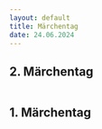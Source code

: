 ```yaml
---
layout: default
title: Märchentag
date: 24.06.2024
---
```



## 2. Märchentag

<section>
  <div class="box alt">
    <div class="row gtr-uniform">
      <div class="col-7"><span class="image fit"><img src="images/MaerchenFlohmarkt.jpg" alt="" /></span></div>
      <div class="col-6"><span class="image fit"><img src="images/.jpg" alt="" /></span></div>  
      <div class="col-6"><span class="image fit"><img src="images/.jpg" alt="" /></span></div>
      <div class="col-4"><span class="image fit"><img src="images/.jpg" alt="" /></span></div>
      <div class="col-4"><span class="image fit"><img src="images/.jpg" alt="" /></span></div>
      <div class="col-4"><span class="image fit"><img src="images/.jpg" alt="" /></span></div>
      <div class="col-4"><span class="image fit"><img src="images/.jpg" alt="" /></span></div>
      <div class="col-4"><span class="image fit"><img src="images/.jpg" alt="" /></span></div>
    </div>
  </div>
</section>

## 1. Märchentag

<section>
  <div class="box alt">
    <div class="row gtr-uniform">
      <div class="col-5"><span class="image fit"><img src="images/Maerchenrundgang.jpg" alt="" /></span></div>
  </div>
      <div class="col-4"><span class="image fit"><img src="images/Maerch1.jpg" alt="" /></span></div>
      <div class="col-4"><span class="image fit"><img src="images/Maerch2.jpg" alt="" /></span></div>  
      <div class="col-4"><span class="image fit"><img src="images/Maerch3.jpg" alt="" /></span></div>
      <div class="col-4"><span class="image fit"><img src="images/Maerch4.jpg" alt="" /></span></div>
      <div class="col-4"><span class="image fit"><img src="images/Maerch5.jpg" alt="" /></span></div>
      <div class="col-4"><span class="image fit"><img src="images/Maech6.jpg" alt="" /></span></div>
      <div class="col-4"><span class="image fit"><img src="images/Maerch7.jpg" alt="" /></span></div>
      <div class="col-4"><span class="image fit"><img src="images/Maerch8.jpg" alt="" /></span></div>
      <div class="col-4"><span class="image fit"><img src="images/Maerch9.jpg" alt="" /></span></div>
      <div class="col-4"><span class="image fit"><img src="images/Maerch10.jpg" alt="" /></span></div>
      <div class="col-4"><span class="image fit"><img src="images/Maerch11.jpg" alt="" /></span></div>
    </div>
  </div>
</section>